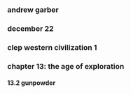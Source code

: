 ### andrew garber
### december 22
### clep western civilization 1
### chapter 13: the age of exploration

#### 13.2 gunpowder
 <!-- - STOPPING THIS FOR DEC 22, WILL COME BACK TO IT - HAVE A SUMMARY SESSION TO RESEARCH FOR -->